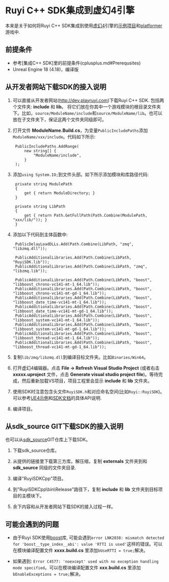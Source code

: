 # Ruyi C++ SDK集成到虚幻4引擎

本来是关于如何将Ruyi C++ SDK集成到使用[虚幻4](https://www.unrealengine.com/en-US/)引擎的[示例项目](https://bitbucket.org/playruyi/unreal_demo)和[platformer](https://bitbucket.org/playruyi/platformer_game)游戏中.

## 前提条件

- 参考[集成C++ SDK]里的前提条件(cplusplus.md#Prerequsites)
- Unreal Engine 18 (4.18)，编译版

## 从开发者网站下载SDK的接入说明

1. 可以直接从开发者网站(http://dev.playruyi.com)下载Ruyi C++ SDK. 包括两个文件夹: __include__ 和 __lib__。 将它们放在你其中一个游戏模块的根目录文件夹下。比如，`source/ModuleName/include`和`source/ModuleName/lib`。也可以放在子文件夹下，保证这两个文件夹同级即可。
1. 打开文件 __ModuleName.Build.cs__，为变量`PublicIncludePaths`添加`ModuleName/xxx/include`。代码如下所示:

        PublicIncludePaths.AddRange(
            new string[] {
                "ModuleName/include",
            }
        );

1. 添加`using System.IO;`到文件头部。如下所示添加模块和库路径代码:

        private string ModulePath
        {
            get { return ModuleDirectory; }
        }

        private string LibPath
        {
            get { return Path.GetFullPath(Path.Combine(ModulePath, "xxx/lib/")); }
        }

1. 添加以下代码到主体函数中:

        PublicDelayLoadDLLs.Add(Path.Combine(LibPath, "zmq", "libzmq.dll"));

        PublicAdditionalLibraries.Add(Path.Combine(LibPath, "RuyiSDK.lib"));
        PublicAdditionalLibraries.Add(Path.Combine(LibPath, "zmq", "libzmq.lib"));

        PublicAdditionalLibraries.Add(Path.Combine(LibPath, "boost", "libboost_chrono-vc141-mt-1_64.lib"));
        PublicAdditionalLibraries.Add(Path.Combine(LibPath, "boost", "libboost_chrono-vc141-mt-gd-1_64.lib"));
        PublicAdditionalLibraries.Add(Path.Combine(LibPath, "boost", "libboost_date_time-vc141-mt-1_64.lib"));
        PublicAdditionalLibraries.Add(Path.Combine(LibPath, "boost", "libboost_date_time-vc141-mt-gd-1_64.lib"));
        PublicAdditionalLibraries.Add(Path.Combine(LibPath, "boost", "libboost_system-vc141-mt-1_64.lib"));
        PublicAdditionalLibraries.Add(Path.Combine(LibPath, "boost", "libboost_system-vc141-mt-gd-1_64.lib"));
        PublicAdditionalLibraries.Add(Path.Combine(LibPath, "boost", "libboost_thread-vc141-mt-1_64.lib"));
        PublicAdditionalLibraries.Add(Path.Combine(LibPath, "boost", "libboost_thread-vc141-mt-gd-1_64.lib"));

1. 复制`lib/zmq/libzmq.dll`到编译目标文件夹。比如`Binaries/Win64`。
1. 打开虚幻4编辑器。点击 __File -> Refresh Visual Studio Project__ (或者右击 __xxxxx.uproject__ 文件，点击 __Generate visual studio project file__)。等待完成，然后重新加载VS项目，项目工程里会显示 __include__ 和 __lib__ 文件夹。
1. 使用SDK时注意包含头文件`RuyiSDK.h`和对应命名空间(比如`Ruyi::RuyiSDK`)。可以参考[UE4示例](https://bitbucket.org/playruyi/unreal_demo)和[SDK文档](http://dev.playruyi.com/api)的具体API说明.
1. 编译项目。

## 从sdk_source GIT下载SDK的接入说明

也可以从[sdk_source](https://bitbucket.org/playruyi/sdk_source)GIT仓库上下载SDK。

1. 下载sdk_source仓库。

1. 从提供的链接里下载第三方库。解压缩，复制 __externals__ 文件夹到和 __sdk_source__ 同级的文件夹目录.
  
1. 编译"RuyiSDKCpp"项目。

1. 到"RuyiSDKCpp\bin\Release"路径下，复制 __include__ 和 __lib__ 文件夹到目标项目的主模块下。

1. 余下内容和从开发者网站下载SDK的接入过程一样。

## 可能会遇到的问题

- 由于Ruyi SDK使用[boost](http://www.boost.org/)库, 可能会遇到`error LNK2038: mismatch detected for 'boost__type_index__abi': value 'RTTI is used'`这样的错误。可以在模块编译配置文件 __xxxx.build.cs__ 里添加`bUseRTTI = true;`解决。

- 如果遇到: `Error C4577: 'noexcept' used with no exception handling mode specified`。可以在模块编译配置文件 __xxx.build.cs__ 里添加`bEnableExceptions = true;`解决。
